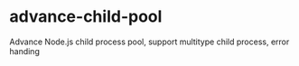 # advance-child-pool
Advance Node.js child process pool, support multitype child process, error handing
